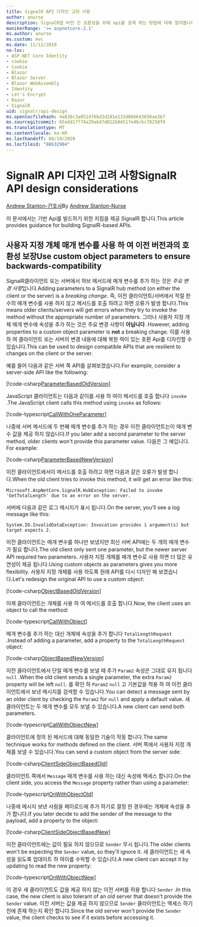 ```yaml
---
title: SignalR API 디자인 고려 사항
author: anurse
description: SignalR앱 버전 간 호환성을 위해 api를 설계 하는 방법에 대해 알아봅니다.
monikerRange: '>= aspnetcore-2.1'
ms.author: anurse
ms.custom: mvc
ms.date: 11/12/2019
no-loc:
- ASP.NET Core Identity
- cookie
- Cookie
- Blazor
- Blazor Server
- Blazor WebAssembly
- Identity
- Let's Encrypt
- Razor
- SignalR
uid: signalr/api-design
ms.openlocfilehash: 4a838c3a051476bd3d281e133d08b643656ae3b7
ms.sourcegitcommit: 65add17f74a29a647d812b04517e46cbc78258f9
ms.translationtype: MT
ms.contentlocale: ko-KR
ms.lasthandoff: 08/19/2020
ms.locfileid: "88632904"
---
```

# <a name="no-locsignalr-api-design-considerations"></a><span data-ttu-id="33f76-103">SignalR API 디자인 고려 사항</span><span class="sxs-lookup"><span data-stu-id="33f76-103">SignalR API design considerations</span></span>

<span data-ttu-id="33f76-104">[Andrew Stanton-간호사](https://twitter.com/anurse)</span><span class="sxs-lookup"><span data-stu-id="33f76-104">By [Andrew Stanton-Nurse](https://twitter.com/anurse)</span></span>

<span data-ttu-id="33f76-105">이 문서에서는 기반 Api를 빌드하기 위한 지침을 제공 SignalR 합니다.</span><span class="sxs-lookup"><span data-stu-id="33f76-105">This article provides guidance for building SignalR-based APIs.</span></span>

## <a name="use-custom-object-parameters-to-ensure-backwards-compatibility"></a><span data-ttu-id="33f76-106">사용자 지정 개체 매개 변수를 사용 하 여 이전 버전과의 호환성 보장</span><span class="sxs-lookup"><span data-stu-id="33f76-106">Use custom object parameters to ensure backwards-compatibility</span></span>

<span data-ttu-id="33f76-107">SignalR클라이언트 또는 서버에서 허브 메서드에 매개 변수를 추가 하는 것은 *주요 변경 사항*입니다.</span><span class="sxs-lookup"><span data-stu-id="33f76-107">Adding parameters to a SignalR hub method (on either the client or the server) is a *breaking change*.</span></span> <span data-ttu-id="33f76-108">즉, 이전 클라이언트/서버에서 적절 한 수의 매개 변수를 사용 하지 않고 메서드를 호출 하려고 하면 오류가 발생 합니다.</span><span class="sxs-lookup"><span data-stu-id="33f76-108">This means older clients/servers will get errors when they try to invoke the method without the appropriate number of parameters.</span></span> <span data-ttu-id="33f76-109">그러나 사용자 지정 개체 매개 변수에 속성을 추가 하는 것은 주요 변경 사항이 **아닙니다** .</span><span class="sxs-lookup"><span data-stu-id="33f76-109">However, adding properties to a custom object parameter is **not** a breaking change.</span></span> <span data-ttu-id="33f76-110">이를 사용 하 여 클라이언트 또는 서버의 변경 내용에 대해 복원 력이 있는 호환 Api를 디자인할 수 있습니다.</span><span class="sxs-lookup"><span data-stu-id="33f76-110">This can be used to design compatible APIs that are resilient to changes on the client or the server.</span></span>

<span data-ttu-id="33f76-111">예를 들어 다음과 같은 서버 쪽 API를 살펴보겠습니다.</span><span class="sxs-lookup"><span data-stu-id="33f76-111">For example, consider a server-side API like the following:</span></span>

[!code-csharp[ParameterBasedOldVersion](api-design/sample/Samples.cs?name=ParameterBasedOldVersion)]

<span data-ttu-id="33f76-112">JavaScript 클라이언트는 다음과 같이를 사용 하 여이 메서드를 호출 합니다 `invoke` .</span><span class="sxs-lookup"><span data-stu-id="33f76-112">The JavaScript client calls this method using `invoke` as follows:</span></span>

[!code-typescript[CallWithOneParameter](api-design/sample/Samples.ts?name=CallWithOneParameter)]

<span data-ttu-id="33f76-113">나중에 서버 메서드에 두 번째 매개 변수를 추가 하는 경우 이전 클라이언트는이 매개 변수 값을 제공 하지 않습니다.</span><span class="sxs-lookup"><span data-stu-id="33f76-113">If you later add a second parameter to the server method, older clients won't provide this parameter value.</span></span> <span data-ttu-id="33f76-114">다음은 그 예입니다. </span><span class="sxs-lookup"><span data-stu-id="33f76-114">For example:</span></span>

[!code-csharp[ParameterBasedNewVersion](api-design/sample/Samples.cs?name=ParameterBasedNewVersion)]

<span data-ttu-id="33f76-115">이전 클라이언트에서이 메서드를 호출 하려고 하면 다음과 같은 오류가 발생 합니다.</span><span class="sxs-lookup"><span data-stu-id="33f76-115">When the old client tries to invoke this method, it will get an error like this:</span></span>

```
Microsoft.AspNetCore.SignalR.HubException: Failed to invoke 'GetTotalLength' due to an error on the server.
```

<span data-ttu-id="33f76-116">서버에 다음과 같은 로그 메시지가 표시 됩니다.</span><span class="sxs-lookup"><span data-stu-id="33f76-116">On the server, you'll see a log message like this:</span></span>

```
System.IO.InvalidDataException: Invocation provides 1 argument(s) but target expects 2.
```

<span data-ttu-id="33f76-117">이전 클라이언트는 매개 변수를 하나만 보냈지만 최신 서버 API에는 두 개의 매개 변수가 필요 합니다.</span><span class="sxs-lookup"><span data-stu-id="33f76-117">The old client only sent one parameter, but the newer server API required two parameters.</span></span> <span data-ttu-id="33f76-118">사용자 지정 개체를 매개 변수로 사용 하면 더 많은 유연성이 제공 됩니다.</span><span class="sxs-lookup"><span data-stu-id="33f76-118">Using custom objects as parameters gives you more flexibility.</span></span> <span data-ttu-id="33f76-119">사용자 지정 개체를 사용 하도록 원래 API를 다시 디자인 해 보겠습니다.</span><span class="sxs-lookup"><span data-stu-id="33f76-119">Let's redesign the original API to use a custom object:</span></span>

[!code-csharp[ObjectBasedOldVersion](api-design/sample/Samples.cs?name=ObjectBasedOldVersion)]

<span data-ttu-id="33f76-120">이제 클라이언트는 개체를 사용 하 여 메서드를 호출 합니다.</span><span class="sxs-lookup"><span data-stu-id="33f76-120">Now, the client uses an object to call the method:</span></span>

[!code-typescript[CallWithObject](api-design/sample/Samples.ts?name=CallWithObject)]

<span data-ttu-id="33f76-121">매개 변수를 추가 하는 대신 개체에 속성을 추가 합니다 `TotalLengthRequest` .</span><span class="sxs-lookup"><span data-stu-id="33f76-121">Instead of adding a parameter, add a property to the `TotalLengthRequest` object:</span></span>

[!code-csharp[ObjectBasedNewVersion](api-design/sample/Samples.cs?name=ObjectBasedNewVersion&highlight=4,9-13)]

<span data-ttu-id="33f76-122">이전 클라이언트에서 단일 매개 변수를 보낼 때 추가 `Param2` 속성은 그대로 유지 됩니다 `null` .</span><span class="sxs-lookup"><span data-stu-id="33f76-122">When the old client sends a single parameter, the extra `Param2` property will be left `null`.</span></span> <span data-ttu-id="33f76-123">를 확인 하 `Param2` `null` 고 기본값을 적용 하 여 이전 클라이언트에서 보낸 메시지를 검색할 수 있습니다.</span><span class="sxs-lookup"><span data-stu-id="33f76-123">You can detect a message sent by an older client by checking the `Param2` for `null` and apply a default value.</span></span> <span data-ttu-id="33f76-124">새 클라이언트는 두 매개 변수를 모두 보낼 수 있습니다.</span><span class="sxs-lookup"><span data-stu-id="33f76-124">A new client can send both parameters.</span></span>

[!code-typescript[CallWithObjectNew](api-design/sample/Samples.ts?name=CallWithObjectNew)]

<span data-ttu-id="33f76-125">클라이언트에 정의 된 메서드에 대해 동일한 기술이 작동 합니다.</span><span class="sxs-lookup"><span data-stu-id="33f76-125">The same technique works for methods defined on the client.</span></span> <span data-ttu-id="33f76-126">서버 쪽에서 사용자 지정 개체를 보낼 수 있습니다.</span><span class="sxs-lookup"><span data-stu-id="33f76-126">You can send a custom object from the server side:</span></span>

[!code-csharp[ClientSideObjectBasedOld](api-design/sample/Samples.cs?name=ClientSideObjectBasedOld)]

<span data-ttu-id="33f76-127">클라이언트 쪽에서 `Message` 매개 변수를 사용 하는 대신 속성에 액세스 합니다.</span><span class="sxs-lookup"><span data-stu-id="33f76-127">On the client side, you access the `Message` property rather than using a parameter:</span></span>

[!code-typescript[OnWithObjectOld](api-design/sample/Samples.ts?name=OnWithObjectOld)]

<span data-ttu-id="33f76-128">나중에 메시지 보낸 사람을 페이로드에 추가 하기로 결정 한 경우에는 개체에 속성을 추가 합니다.</span><span class="sxs-lookup"><span data-stu-id="33f76-128">If you later decide to add the sender of the message to the payload, add a property to the object:</span></span>

[!code-csharp[ClientSideObjectBasedNew](api-design/sample/Samples.cs?name=ClientSideObjectBasedNew&highlight=5)]

<span data-ttu-id="33f76-129">이전 클라이언트에는 값이 필요 하지 않으므로 `Sender` 무시 됩니다.</span><span class="sxs-lookup"><span data-stu-id="33f76-129">The older clients won't be expecting the `Sender` value, so they'll ignore it.</span></span> <span data-ttu-id="33f76-130">새 클라이언트는 새 속성을 읽도록 업데이트 하 여이를 수락할 수 있습니다.</span><span class="sxs-lookup"><span data-stu-id="33f76-130">A new client can accept it by updating to read the new property:</span></span>

[!code-typescript[OnWithObjectNew](api-design/sample/Samples.ts?name=OnWithObjectNew&highlight=2-5)]

<span data-ttu-id="33f76-131">이 경우 새 클라이언트도 값을 제공 하지 않는 이전 서버를 허용 합니다 `Sender` .</span><span class="sxs-lookup"><span data-stu-id="33f76-131">In this case, the new client is also tolerant of an old server that doesn't provide the `Sender` value.</span></span> <span data-ttu-id="33f76-132">이전 서버는 값을 제공 하지 않으므로 `Sender` 클라이언트는 액세스 하기 전에 존재 하는지 확인 합니다.</span><span class="sxs-lookup"><span data-stu-id="33f76-132">Since the old server won't provide the `Sender` value, the client checks to see if it exists before accessing it.</span></span>
